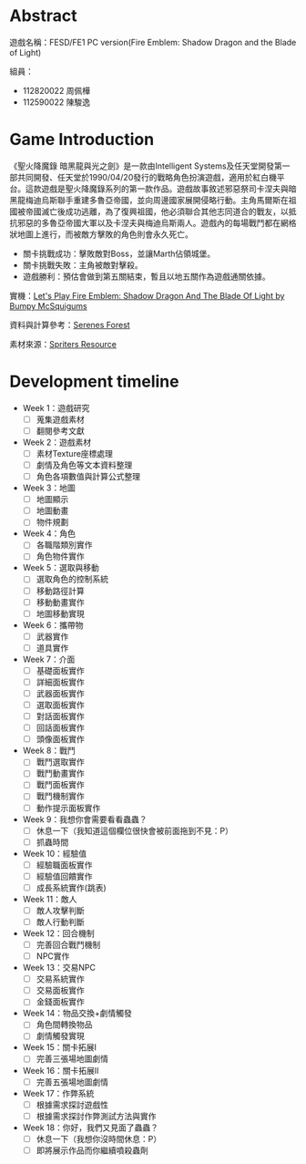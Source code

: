 # Abstract

遊戲名稱：FESD/FE1 PC version(Fire Emblem: Shadow Dragon and the Blade of Light)

組員：
- 112820022 周佩樺
- 112590022 陳駿逸

# Game Introduction
《聖火降魔錄 暗黑龍與光之劍》是一款由Intelligent Systems及任天堂開發第一部共同開發、任天堂於1990/04/20發行的戰略角色扮演遊戲，適用於紅白機平台。這款遊戲是聖火降魔錄系列的第一款作品。遊戲故事敘述邪惡祭司卡涅夫與暗黑龍梅迪烏斯聯手重建多魯亞帝國，並向周邊國家展開侵略行動。主角馬爾斯在祖國被帝國滅亡後成功逃離，為了復興祖國，他必須聯合其他志同道合的戰友，以抵抗邪惡的多魯亞帝國大軍以及卡涅夫與梅迪烏斯兩人。遊戲內的每場戰鬥都在網格狀地圖上進行，而被敵方擊敗的角色則會永久死亡。

- 關卡挑戰成功：擊敗敵對Boss，並讓Marth佔領城堡。
- 關卡挑戰失敗：主角被敵對擊殺。
- 遊戲勝利：預估會做到第五關結束，暫且以地五關作為遊戲通關依據。

實機：[Let's Play Fire Emblem: Shadow Dragon And The Blade Of Light by Bumpy McSquigums](https://www.youtube.com/watch?v=Wo-Yvw9KIek&list=PLtzgP48ATFJApr_suNjQ2G-o5JEYkBKwn&index=1)

資料與計算參考：[Serenes Forest](https://serenesforest.net/shadow-dragon-and-blade-of-light/)

素材來源：[Spriters Resource](https://www.spriters-resource.com/nes/fireemblemshadowdragonthebladeoflight/)

# Development timeline

- Week 1：遊戲研究
  - [ ] 蒐集遊戲素材
  - [ ] 翻閱參考文獻
  
- Week 2：遊戲素材
  - [ ] 素材Texture座標處理
  - [ ] 劇情及角色等文本資料整理
  - [ ] 角色各項數值與計算公式整理

- Week 3：地圖
  - [ ] 地圖顯示
  - [ ] 地圖動畫
  - [ ] 物件規劃

- Week 4：角色
  - [ ] 各職階類別實作
  - [ ] 角色物件實作

- Week 5：選取與移動
  - [ ] 選取角色的控制系統
  - [ ] 移動路徑計算
  - [ ] 移動動畫實作
  - [ ] 地圖移動實現

- Week 6：攜帶物
  - [ ] 武器實作
  - [ ] 道具實作

- Week 7：介面
  - [ ] 基礎面板實作
  - [ ] 詳細面板實作
  - [ ] 武器面板實作
  - [ ] 選取面板實作
  - [ ] 對話面板實作
  - [ ] 回話面板實作
  - [ ] 頭像面板實作

- Week 8：戰鬥
  - [ ] 戰鬥選取實作
  - [ ] 戰鬥動畫實作
  - [ ] 戰鬥面板實作
  - [ ] 戰鬥機制實作
  - [ ] 動作提示面板實作

- Week 9：我想你會需要看看蟲蟲？
  - [ ] 休息一下（我知道這個欄位很快會被前面拖到不見：P）
  - [ ] 抓蟲時間

- Week 10：經驗值
  - [ ] 經驗職面板實作
  - [ ] 經驗值回饋實作
  - [ ] 成長系統實作(跳表)

- Week 11：敵人
  - [ ] 敵人攻擊判斷
  - [ ] 敵人行動判斷

- Week 12：回合機制
  - [ ] 完善回合戰鬥機制
  - [ ] NPC實作

- Week 13：交易NPC
  - [ ] 交易系統實作
  - [ ] 交易面板實作
  - [ ] 金錢面板實作

- Week 14：物品交換+劇情觸發
  - [ ] 角色間轉換物品
  - [ ] 劇情觸發實現

- Week 15：關卡拓展I
  - [ ] 完善三張場地圖劇情
  
- Week 16：關卡拓展II
  - [ ] 完善五張場地圖劇情

- Week 17：作弊系統
  - [ ] 根據需求探討遊戲性
  - [ ] 根據需求探討作弊測試方法與實作

- Week 18：你好，我們又見面了蟲蟲？
  - [ ] 休息一下（我想你沒時間休息：P）
  - [ ] 即將展示作品而你繼續噴殺蟲劑